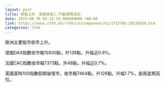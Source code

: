 ```yaml
---
layout: post
title: 歐股上升　英股高收1.7%創兩周高位
date: 2023-08-30 05:15:19.000000000 +08:00
link: https://news.rthk.hk/rthk/ch/component/k2/1715705-20230830.htm
categories: rthk
---
```


歐洲主要股市收市上升。

德國DAX指數收市報15930點，升138點，升幅近0.9%。

法國CAC指數收市報7373點，升48點，升幅近0.7%。

英國富時100指數假期後復市，收市報7464點，升126點，升幅1.7%，創兩星期高位。

